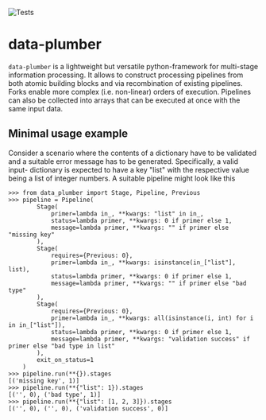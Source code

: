 ![Tests](https://github.com/RichtersFinger/data-plumber/actions/workflows/tests.yml/badge.svg?branch=main)

# data-plumber
`data-plumber` is a lightweight but versatile python-framework for multi-stage
information processing. It allows to construct processing pipelines from both
atomic building blocks and via recombination of existing pipelines. Forks
enable more complex (i.e. non-linear) orders of execution. Pipelines can also
be collected into arrays that can be executed at once with the same input
data.

## Minimal usage example
Consider a scenario where the contents of a dictionary have to be validated
and a suitable error message has to be generated. Specifically, a valid input-
dictionary is expected to have a key "list" with the respective value being
a list of integer numbers. A suitable pipeline might look like this
```
>>> from data_plumber import Stage, Pipeline, Previous
>>> pipeline = Pipeline(
        Stage(
            primer=lambda in_, **kwargs: "list" in in_,
            status=lambda primer, **kwargs: 0 if primer else 1,
            message=lambda primer, **kwargs: "" if primer else "missing key"
        ),
        Stage(
            requires={Previous: 0},
            primer=lambda in_, **kwargs: isinstance(in_["list"], list),
            status=lambda primer, **kwargs: 0 if primer else 1,
            message=lambda primer, **kwargs: "" if primer else "bad type"
        ),
        Stage(
            requires={Previous: 0},
            primer=lambda in_, **kwargs: all(isinstance(i, int) for i in in_["list"]),
            status=lambda primer, **kwargs: 0 if primer else 1,
            message=lambda primer, **kwargs: "validation success" if primer else "bad type in list"
        ),
        exit_on_status=1
    )
>>> pipeline.run(**{}).stages
[('missing key', 1)]
>>> pipeline.run(**{"list": 1}).stages
[('', 0), ('bad type', 1)]
>>> pipeline.run(**{"list": [1, 2, 3]}).stages
[('', 0), ('', 0), ('validation success', 0)]
```
